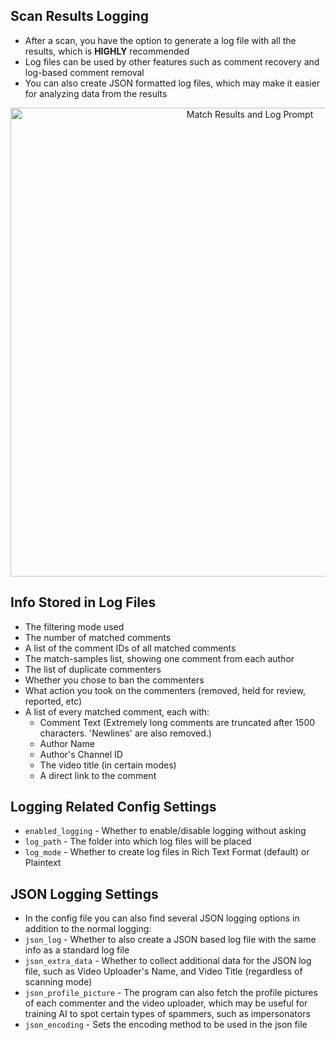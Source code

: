 ## Scan Results Logging
* After a scan, you have the option to generate a log file with all the results, which is **HIGHLY** recommended
* Log files can be used by other features such as comment recovery and log-based comment removal
* You can also create JSON formatted log files, which may make it easier for analyzing data from the results

<p align="center"><img width="750" alt="Match Results and Log Prompt" src="https://i.imgur.com/FkFkfwp.png"></p>

## Info Stored in Log Files
* The filtering mode used
* The number of matched comments
* A list of the comment IDs of all matched comments
* The match-samples list, showing one comment from each author
* The list of duplicate commenters
* Whether you chose to ban the commenters
* What action you took on the commenters (removed, held for review, reported, etc)
* A list of every matched comment, each with:
  * Comment Text (Extremely long comments are truncated after 1500 characters. 'Newlines' are also removed.)
  * Author Name
  * Author's Channel ID
  * The video title (in certain modes)
  * A direct link to the comment

## Logging Related Config Settings
* `enabled_logging` - Whether to enable/disable logging without asking
* `log_path` - The folder into which log files will be placed
* `log_mode` - Whether to create log files in Rich Text Format (default) or Plaintext

## JSON Logging Settings
* In the config file you can also find several JSON logging options in addition to the normal logging:
* `json_log` - Whether to also create a JSON based log file with the same info as a standard log file
* `json_extra_data` - Whether to collect additional data for the JSON log file, such as Video Uploader's Name, and Video Title (regardless of scanning mode)
* `json_profile_picture` - The program can also fetch the profile pictures of each commenter and the video uploader, which may be useful for training AI to spot certain types of spammers, such as impersonators
* `json_encoding` - Sets the encoding method to be used in the json file
